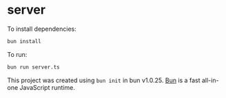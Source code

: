 # server

To install dependencies:

```bash
bun install
```

To run:

```bash
bun run server.ts
```

This project was created using `bun init` in bun v1.0.25. [Bun](https://bun.sh) is a fast all-in-one JavaScript runtime.

